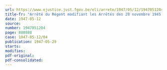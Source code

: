 ```yaml
---
url: https://www.ejustice.just.fgov.be/eli/arrete/1947/05/12/1947051204/justel
title-fr: "Arrêté du Régent modifiant les Arrêtés des 28 novembre 1945 et 28 février 1947, relatifs à l'exécution de l'article 6 de la loi établissant un impôt sur le capital"
date: 1947-05-12
source:
number: 1947051204
page: 888888
case: 1947-05-12/04
publication: 1947-05-29
starts:
modifies:
pdf-original:
pdf-consolidated:
---
```



